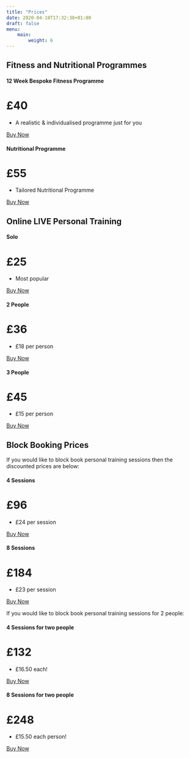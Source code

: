 ```yaml
---
title: "Prices"
date: 2020-04-18T17:32:38+01:00
draft: false
menu:
    main:
        weight: 6
---
```


<!Added by Spud to buy fitness programme online 17/06/2020-->
## Fitness and Nutritional Programmes
<div class="container">
    <div class="card-deck mb-3 text-center">
        <div class="card mb-4 box-shadow">
            <div class="card-header">
                <h4 class="my-0 font-weight-normal">12 Week Bespoke Fitness Programme</h4>
            </div>
            <div class="card-body">
                <h1 class="card-title pricing-card-title">£40</h1>
                <ul class="list-unstyled mt-3 mb-4">
                    <li>A realistic & individualised programme just for you</li>
                </ul>
                <a class="btn btn-lg btn-block btn-info"
                href=https://app.acuityscheduling.com/catalog.php?owner=14767332&action=addCart&clear=1&id=834133> Buy Now</a>
            </div>
        </div>
        <div class="card mb-4 box-shadow">
          <div class="card-header">
              <h4 class="my-0 font-weight-normal">Nutritional Programme</h4>
          </div>
          <div class="card-body">
              <h1 class="card-title pricing-card-title">£55</h1>
              <ul class="list-unstyled mt-3 mb-4">
                  <li>Tailored Nutritional Programme</li>
              </ul>
              <a class="btn btn-lg btn-block btn-info"
                href="https://app.acuityscheduling.com/catalog.php?owner=14767332&action=addCart&clear=1&id=834153"
                role="button"> Buy Now</a>
          </div>
        </div>
    </div>
  </div>
<! End Donna 17/06/20-->   
<!-- Fitness Testing (Basic) £40.00
- Fitness Testing (Full) £55.000-->

<!--Added by Spud 19/04/2020 Including Video PT prices-->

## Online LIVE Personal Training

<div class="container">
    <div class="card-deck mb-3 text-center">
        <div class="card mb-4 box-shadow">
            <div class="card-header">
                <h4 class="my-0 font-weight-normal">Solo</h4>
            </div>
            <div class="card-body">
                <h1 class="card-title pricing-card-title">£25</h1>
                <ul class="list-unstyled mt-3 mb-4">
                    <li>Most popular</li>
                </ul>
                <a class="btn btn-lg btn-block btn-info"
                href="https://app.acuityscheduling.com/catalog.php?owner=14767332&action=addCart&clear=1&id=799645"
                role="button"> Buy Now</a>
            </div>
        </div>
        <div class="card mb-4 box-shadow">
            <div class="card-header">
                <h4 class="my-0 font-weight-normal">2 People</h4>
            </div>
            <div class="card-body">
                <h1 class="card-title pricing-card-title">£36</h1>
                <ul class="list-unstyled mt-3 mb-4">
                    <li>£18 per person</li>
                </ul>
                <a class="btn btn-lg btn-block btn-info"
                href="https://app.acuityscheduling.com/catalog.php?owner=14767332&action=addCart&clear=1&id=799646"
                role="button"> Buy Now</a>
            </div>
        </div>
        <div class="card mb-4 box-shadow">
            <div class="card-header">
                <h4 class="my-0 font-weight-normal">3 People</h4>
            </div>
            <div class="card-body">
                <h1 class="card-title pricing-card-title">£45</h1>
                <ul class="list-unstyled mt-3 mb-4">
                    <li>£15 per person</li>
                </ul>
                <a class="btn btn-lg btn-block btn-info"
                href="https://app.acuityscheduling.com/catalog.php?owner=14767332&action=addCart&clear=1&id=799648"
                role="button"> Buy Now</a>
            </div>
        </div>
    </div>
</div>
<!--End of Spud's additions for LIVE online PT-->

<!--## Personal Training

<div class="container">
    <div class="card-deck mb-3 text-center">
        <div class="card mb-4 box-shadow">
            <div class="card-header">
            <h4 class="my-0 font-weight-normal">Solo</h4>
          </div>
          <div class="card-body">
            <h1 class="card-title pricing-card-title">£30</h1>
            <ul class="list-unstyled mt-3 mb-4">
              <li>Most popular</li>
            </ul>
            <a class="btn btn-lg btn-block btn-info" href="https://app.acuityscheduling.com/catalog.php?owner=14767332&action=addCart&clear=1&id=548607">Buy Gift Voucher</a>
          </div>
        </div>
        <div class="card mb-4 box-shadow">
          <div class="card-header">
            <h4 class="my-0 font-weight-normal">2 People</h4>
          </div>
          <div class="card-body">
            <h1 class="card-title pricing-card-title">£70</h1>
            <ul class="list-unstyled mt-3 mb-4">
              <li>£35 per person</li>
            </ul>
            <a class="btn btn-lg btn-block btn-info" href="https://app.acuityscheduling.com/catalog.php?owner=14767332&action=addCart&clear=1&id=548609">Buy Gift Voucher</a>
          </div>
        </div>
        <div class="card mb-4 box-shadow">
          <div class="card-header">
            <h4 class="my-0 font-weight-normal">3 People</h4>
          </div>
          <div class="card-body">
            <h1 class="card-title pricing-card-title">£120</h1>
            <ul class="list-unstyled mt-3 mb-4">
              <li>£40 per person</li>
            </ul>
            <a class="btn btn-lg btn-block btn-info" href="https://app.acuityscheduling.com/catalog.php?owner=14767332&action=addCart&clear=1&id=548610">Buy Gift Voucher</a>
          </div>
        </div>
      </div>
    </div>-->

<!--Added by Spud block booking for LIVE online PT-->
## Block Booking Prices

If you would like to block book personal training sessions then the discounted prices are below:

<div class="container">
    <div class="card-deck mb-4 text-center">
        <div class="card mb-3 box-shadow">
            <div class="card-header">
                <h4 class="my-0 font-weight-normal">4 Sessions</h4>
            </div>
            <div class="card-body">
                <h1 class="card-title pricing-card-title">£96</h1>
                <ul class="list-unstyled mt-3 mb-4">
                    <li>£24 per session</li>
                </ul>
                <a class="btn btn-lg btn-block btn-info" href="https://app.acuityscheduling.com/catalog.php?owner=14767332&action=addCart&clear=1&id=799641" role= "button"> Buy Now</a>
            </div>
        </div>
        <div class="card mb-3 box-shadow">
            <div class="card-header">
                <h4 class="my-0 font-weight-normal">8 Sessions</h4>
            </div>
            <div class="card-body">
                <h1 class="card-title pricing-card-title">£184</h1>
                <ul class="list-unstyled mt-3 mb-4">
                    <li>£23 per session</li>
                </ul>
                <a class="btn btn-lg btn-block btn-info" href="https://app.acuityscheduling.com/catalog.php?owner=14767332&action=addCart&clear=1&id=799642" role= "button"> Buy Now</a>
            </div>
        </div>
    </div>
</div>
<!--End Spud additions for block bookings for live online PT-->
      
<!--Added by Spud block booking for LIVE online PT 1:2-->

If you would like to block book personal training sessions for 2 people:

<div class="container">
  <div class="card-deck mb-4 text-center">
        <div class="card mb-3 box-shadow">
          <div class="card-header">
            <h4 class="my-0 font-weight-normal">4 Sessions for two people</h4>
          </div>
          <div class="card-body">
            <h1 class="card-title pricing-card-title">£132</h1>
            <ul class="list-unstyled mt-3 mb-4">
              <li>£16.50 each!</li>
            </ul>
           <a class="btn btn-lg btn-block btn-info" href="https://app.acuityscheduling.com/catalog.php?owner=14767332&action=addCart&clear=1&id=845385" role= "button"> Buy Now</a>
          </div>
        </div>
        <div class="card mb-3 box-shadow">
          <div class="card-header">
            <h4 class="my-0 font-weight-normal">8 Sessions for two people</h4>
          </div>
          <div class="card-body">
            <h1 class="card-title pricing-card-title">£248</h1>
            <ul class="list-unstyled mt-3 mb-4">
              <li>£15.50 each person!</li>
            </ul>
            <a class="btn btn-lg btn-block btn-info" href="https://app.acuityscheduling.com/catalog.php?owner=14767332&action=addCart&clear=1&id=845387" role= "button"> Buy Now</a>
          </div>
        </div>
<!--End Spud additions for block bookings for 1:2 for live online PT-->     

            
<!--## Block Booking Prices for 1:2

If you would like to block book personal training sessions then the discounted prices, which are based on a minimum of 2 hours of personal training a week which are outside or at your home, are below:

<div class="container">
  <div class="card-deck mb-4 text-center">
        <div class="card mb-3 box-shadow">
          <div class="card-header">
            <h4 class="my-0 font-weight-normal">4 Sessions</h4>
          </div>
          <div class="card-body">
            <h1 class="card-title pricing-card-title">£116</h1>
            <ul class="list-unstyled mt-3 mb-4">
              <li>£29 per session</li>
            </ul>
            <a class="btn btn-lg btn-block btn-info" href="https://app.acuityscheduling.com/catalog.php?owner=14767332&action=addCart&clear=1&id=548607">Buy Gift Voucher</a>
          </div>
        </div>
        <div class="card mb-3 box-shadow">
          <div class="card-header">
            <h4 class="my-0 font-weight-normal">8 Sessions</h4>
          </div>
          <div class="card-body">
            <h1 class="card-title pricing-card-title">£224</h1>
            <ul class="list-unstyled mt-3 mb-4">
              <li>£28 per session</li>
            </ul>
            <a class="btn btn-lg btn-block btn-info" href="https://app.acuityscheduling.com/catalog.php?owner=14767332&action=addCart&clear=1&id=548609">Buy Gift Voucher</a>
          </div>
        </div>
        <div class="card mb-3 box-shadow">
          <div class="card-header">
            <h4 class="my-0 font-weight-normal">12 Sessions</h4>
          </div>
          <div class="card-body">
            <h1 class="card-title pricing-card-title">£324</h1>
            <ul class="list-unstyled mt-3 mb-4">
              <li>£27 per session</li>
            </ul>
            <a class="btn btn-lg btn-block btn-info" href="https://app.acuityscheduling.com/catalog.php?owner=14767332&action=addCart&clear=1&id=548610">Buy Gift Voucher</a>
          </div>
        </div>
        <div class="card mb-3 box-shadow">
          <div class="card-header">
            <h4 class="my-0 font-weight-normal">20 Sessions</h4>
          </div>
          <div class="card-body">
            <h1 class="card-title pricing-card-title">£520</h1>
            <ul class="list-unstyled mt-3 mb-4">
              <li>£26 per session</li>
            </ul>
            <a class="btn btn-lg btn-block btn-info" href="https://app.acuityscheduling.com/catalog.php?owner=14767332&action=addCart&clear=1&id=548610">Buy Gift Voucher</a>
          </div>
        </div>
    </div>
</div>

Discounts when you train with a friend. Block book 1:2 personal training sessions!

If you would like to block book personal training sessions for **yourself and another** to train at the same time then the discounted prices, which are based on at least 2 hours of personal training a week which are outside or at your home, are below:

<div class="container">
  <div class="card-deck mb-4 text-center">
        <div class="card mb-3 box-shadow">
          <div class="card-header">
            <h4 class="my-0 font-weight-normal">4 Sessions</h4>
          </div>
          <div class="card-body">
            <h1 class="card-title pricing-card-title">£132</h1>
            <ul class="list-unstyled mt-3 mb-4">
              <li>£33 per session</li>
            </ul>
            <a class="btn btn-lg btn-block btn-info" href="https://app.acuityscheduling.com/catalog.php?owner=14767332&action=addCart&clear=1&id=548607">Buy Gift Voucher</a>
          </div>
        </div>
        <div class="card mb-3 box-shadow">
          <div class="card-header">
            <h4 class="my-0 font-weight-normal">8 Sessions</h4>
          </div>
          <div class="card-body">
            <h1 class="card-title pricing-card-title">£256</h1>
            <ul class="list-unstyled mt-3 mb-4">
              <li>£32 per session</li>
            </ul>
            <a class="btn btn-lg btn-block btn-info" href="https://app.acuityscheduling.com/catalog.php?owner=14767332&action=addCart&clear=1&id=548609">Buy Gift Voucher</a>
          </div>
        </div>
        <div class="card mb-3 box-shadow">
          <div class="card-header">
            <h4 class="my-0 font-weight-normal">12 Sessions</h4>
          </div>
          <div class="card-body">
            <h1 class="card-title pricing-card-title">£372</h1>
            <ul class="list-unstyled mt-3 mb-4">
              <li>£31 per session</li>
            </ul>
            <a class="btn btn-lg btn-block btn-info" href="https://app.acuityscheduling.com/catalog.php?owner=14767332&action=addCart&clear=1&id=548610">Buy Gift Voucher</a>
          </div>
        </div>
        <div class="card mb-3 box-shadow">
          <div class="card-header">
            <h4 class="my-0 font-weight-normal">20 Sessions</h4>
          </div>
          <div class="card-body">
            <h1 class="card-title pricing-card-title">£600</h1>
            <ul class="list-unstyled mt-3 mb-4">
              <li>£30 per session</li>
            </ul>
            <a class="btn btn-lg btn-block btn-info" href="https://app.acuityscheduling.com/catalog.php?owner=14767332&action=addCart&clear=1&id=548610">Buy Gift Voucher</a>
          </div>
        </div>
    </div>
</div>

</div>-->
